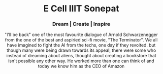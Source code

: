 <h1 align="center">E Cell IIIT Sonepat</h1>
<h3 align="center">Dream | Create | Inspire</h3>

<p align="center">"I'll be back" one of the most favourite dialogue of Arnold Schwarzenegger from the one of the best and aspiried sci-fi movie, "The Terminator". We all have imagined to fight the AI from the techs, one day if they revolted. but though many were being drawn towards its appeal, there were some who instead of dreaming about aliens, thought about creating a bookstore that isn't possible any other way. He worked more than one can think of and today we know him as the CEO of Amazon</p>
